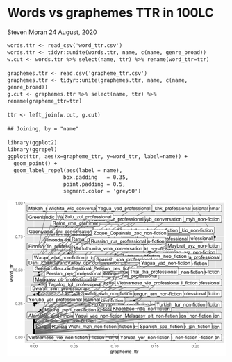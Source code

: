 Words vs graphemes TTR in 100LC
================
Steven Moran
24 August, 2020

    words.ttr <- read_csv('word_ttr.csv')
    words.ttr <- tidyr::unite(words.ttr, name, c(name, genre_broad))
    w.cut <- words.ttr %>% select(name, ttr) %>% rename(word_ttr=ttr)

    graphemes.ttr <- read.csv('grapheme_ttr.csv')
    graphemes.ttr <- tidyr::unite(graphemes.ttr, name, c(name, genre_broad))
    g.cut <- graphemes.ttr %>% select(name, ttr) %>% rename(grapheme_ttr=ttr)

    ttr <- left_join(w.cut, g.cut)

    ## Joining, by = "name"

    library(ggplot2)
    library(ggrepel)
    ggplot(ttr, aes(x=grapheme_ttr, y=word_ttr, label=name)) + 
      geom_point() +
      geom_label_repel(aes(label = name),
                      box.padding   = 0.35, 
                      point.padding = 0.5,
                      segment.color = 'grey50')

![](words_vs_graphemes_ttr_files/figure-gfm/unnamed-chunk-4-1.png)<!-- -->
